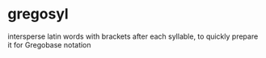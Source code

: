 # gregosyl
intersperse latin words with brackets after each syllable, to quickly prepare it for Gregobase notation

